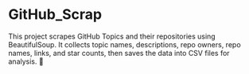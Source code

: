 # GitHub_Scrap
This project scrapes GitHub Topics and their repositories using BeautifulSoup. It collects topic names, descriptions, repo owners, repo names, links, and star counts, then saves the data into CSV files for analysis. 🚀
